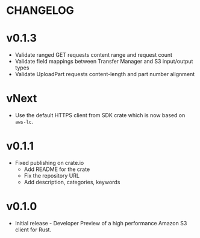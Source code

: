 CHANGELOG
=========

v0.1.3
======

* Validate ranged GET requests content range and request count
* Validate field mappings between Transfer Manager and S3 input/output types
* Validate UploadPart requests content-length and part number alignment

vNext
======

* Use the default HTTPS client from SDK crate which is now based on `aws-lc`.

v0.1.1
======

* Fixed publishing on crate.io
    - Add README for the crate
    - Fix the repository URL
    - Add description, categories, keywords

v0.1.0
======

* Initial release - Developer Preview of a high performance Amazon S3 client for Rust.
